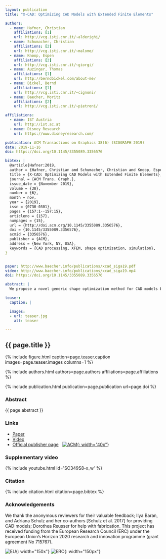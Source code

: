 ```yaml
---
layout: publication
title: "X-CAD: Optimizing CAD Models with Extended Finite Elements"

authors:
  - name: Hafner, Christian
    affiliations: [1]
    url: http://vcg.isti.cnr.it/~alderighi/
  - name: Schumacher, Christian
    affiliations: [2]
    url: http://vcg.isti.cnr.it/~malomo/
  - name: Knoop, Espen
    affiliations: [2]
    url: http://vcg.isti.cnr.it/~giorgi/
  - name: Auzinger, Thomas
    affiliations: [1]
    url: http://berndbickel.com/about-me/
  - name: Bickel, Bernd
    affiliations: [1]
    url: http://vcg.isti.cnr.it/~cignoni/
  - name: Baecher, Moritz
    affiliations: [2]
    url: http://vcg.isti.cnr.it/~pietroni/

affiliations:
  - name: IST Austria
    url: http://ist.ac.at
  - name: Disney Research
    url: https://www.disneyresearch.com/

publication: ACM Transactions on Graphics 38(6) (SIGGRAPH 2019)
date: 2019-11-16
doi: https://doi.org/10.1145/3355089.3356576

bibtex: |
  @article{Hafner:2019,
  author = {Hafner, Christian and Schumacher, Christian and Knoop, Espen and Auzinger, Thomas and Bickel, Bernd and B\"{a}cher, Moritz},
  title = {X-CAD: Optimizing CAD Models with Extended Finite Elements},
  journal = {ACM Trans. Graph.},
  issue_date = {November 2019},
  volume = {38},
  number = {6},
  month = nov,
  year = {2019},
  issn = {0730-0301},
  pages = {157:1--157:15},
  articleno = {157},
  numpages = {15},
  url = {http://doi.acm.org/10.1145/3355089.3356576},
  doi = {10.1145/3355089.3356576},
  acmid = {3356576},
  publisher = {ACM},
  address = {New York, NY, USA},
  keywords = {CAD processing, XFEM, shape optimization, simulation},
} 


paper: http://www.baecher.info/publications/xcad_siga19.pdf
video: http://www.baecher.info/publications/xcad_siga19.mp4
doi: https://doi.org/10.1145/3355089.3356576

abstract: |
  We propose a novel generic shape optimization method for CAD models based on the eXtended Finite Element Method (XFEM). Our method works directly on the intersection between the model and a regular simulation grid, without the need to mesh or remesh, thus removing a bottleneck of classical shape optimization strategies. This is made possible by a novel hierarchical integration scheme that accurately integrates finite element quantities with sub-element precision. For optimization, we efficiently compute analytical shape derivatives of the entire framework, from model intersection to in- tegration rule generation and XFEM simulation. Moreover, we describe a differentiable projection of shape parameters onto a constraint manifold spanned by user-specified shape preservation, consistency, and manufactura- bility constraints. We demonstrate the utility of our approach by optimizing mass distribution, strength-to-weight ratio, and inverse elastic shape design objectives directly on parameterized 3D CAD models.

teaser:
  caption: |

  images:
  - url: teaser.jpg
    alt: teaser

---
```


## {{ page.title }}

{% include figure.html caption=page.teaser.caption images=page.teaser.images columns=1 %}

{% include authors.html authors=page.authors affiliations=page.affiliations %}

{% include publication.html publication=page.publication url=page.doi %}

### Abstract

{{ page.abstract }}

### Links

* [Paper]({{page.paper}})
* [Video]({{page.video}})
* [Official publisher page]({{page.doi}}) &nbsp; [![ACM](ACM_logo.svg){: width="40x"}]({{page.doi}})

### Supplementary video

{% include youtube.html id='SO349S8-x_w' %}

### Citation

{% include citation.html citation=page.bibtex %}

### Acknowledgements

We thank the anonymous reviewers for their valuable feedback; Ilya Baran, and Adriana Schulz and her co-authors [Schulz et al. 2017] for providing CAD models; Dorothea Reusser for help with fabrication. This project has received funding from the European Research Council (ERC) under the European Union’s Horizon 2020 research and innovation programme (grant agreement No 715767).

![EU](flag_yellow_low.jpg){: width="150x"}
![ERC](LOGO-ERC.jpg){: width="150px"}
